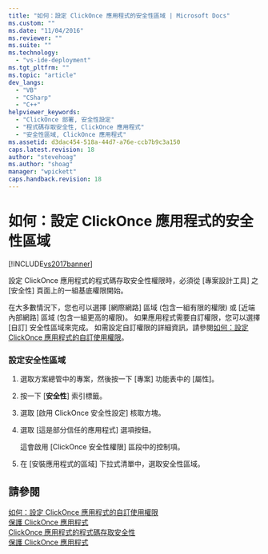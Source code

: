 ```yaml
---
title: "如何：設定 ClickOnce 應用程式的安全性區域 | Microsoft Docs"
ms.custom: ""
ms.date: "11/04/2016"
ms.reviewer: ""
ms.suite: ""
ms.technology: 
  - "vs-ide-deployment"
ms.tgt_pltfrm: ""
ms.topic: "article"
dev_langs: 
  - "VB"
  - "CSharp"
  - "C++"
helpviewer_keywords: 
  - "ClickOnce 部署, 安全性設定"
  - "程式碼存取安全性, ClickOnce 應用程式"
  - "安全性區域, ClickOnce 應用程式"
ms.assetid: d3dac454-518a-44d7-a76e-ccb7b9c3a150
caps.latest.revision: 18
author: "stevehoag"
ms.author: "shoag"
manager: "wpickett"
caps.handback.revision: 18
---
```

# 如何：設定 ClickOnce 應用程式的安全性區域
[!INCLUDE[vs2017banner](../code-quality/includes/vs2017banner.md)]

設定 ClickOnce 應用程式的程式碼存取安全性權限時，必須從 \[專案設計工具\] 之 \[安全性\] 頁面上的一組基底權限開始。  
  
 在大多數情況下，您也可以選擇 \[網際網路\] 區域 \(包含一組有限的權限\) 或 \[近端內部網路\] 區域 \(包含一組更高的權限\)。 如果應用程式需要自訂權限，您可以選擇 \[自訂\] 安全性區域來完成。 如需設定自訂權限的詳細資訊，請參閱[如何：設定 ClickOnce 應用程式的自訂使用權限](../deployment/how-to-set-custom-permissions-for-a-clickonce-application.md)。  
  
### 設定安全性區域  
  
1.  選取方案總管中的專案，然後按一下 \[專案\] 功能表中的 \[屬性\]。  
  
2.  按一下 \[**安全性**\] 索引標籤。  
  
3.  選取 \[啟用 ClickOnce 安全性設定\] 核取方塊。  
  
4.  選取 \[這是部分信任的應用程式\] 選項按鈕。  
  
     這會啟用 \[ClickOnce 安全性權限\] 區段中的控制項。  
  
5.  在 \[安裝應用程式的區域\] 下拉式清單中，選取安全性區域。  
  
## 請參閱  
 [如何：設定 ClickOnce 應用程式的自訂使用權限](../deployment/how-to-set-custom-permissions-for-a-clickonce-application.md)   
 [保護 ClickOnce 應用程式](../deployment/securing-clickonce-applications.md)   
 [ClickOnce 應用程式的程式碼存取安全性](../deployment/code-access-security-for-clickonce-applications.md)   
 [保護 ClickOnce 應用程式](../deployment/securing-clickonce-applications.md)